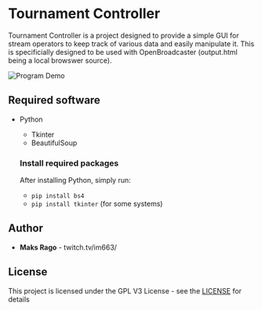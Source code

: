 # Tournament Controller

Tournament Controller is a project designed to provide a simple GUI for stream operators to keep track of various data and easily manipulate it. This is specificially designed to be used with OpenBroadcaster (output.html being a local browswer source).

![Program Demo](https://i.imgur.com/rcaCO9k.png)

## Required software
* Python
  * Tkinter
  * BeautifulSoup
  
  ### Install required packages
  After installing Python, simply run:
  * `pip install bs4`
  * `pip install tkinter` (for some systems) 

## Author
* **Maks Rago** - twitch.tv/im663/

## License
This project is licensed under the GPL V3 License - see the [LICENSE](license.txt) for details
